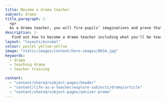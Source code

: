 ```yaml
---
title: Become a drama teacher
subject: drama
title_paragraph: |-
  <p>
  As a drama teacher, you will fire pupils’ imaginations and prove that learning can be fun. On and off stage you will build their confidence and give them the chance to shine.</p>
description: |-
   Find out how to become a drama teacher including what you'll be teaching and what funding is available to help you train.
layout: "layouts/minimal"
colour: pastel yellow-yellow
image: "static/images/content/hero-images/0034.jpg"
keywords:
  - drama
  - teaching drama
  - teacher training

content:
  - "content/shared/subject-pages/header"
  - "content/life-as-a-teacher/explore-subjects/drama/article"
  - "content/shared/subject-pages/adviser-promo"
---
```

